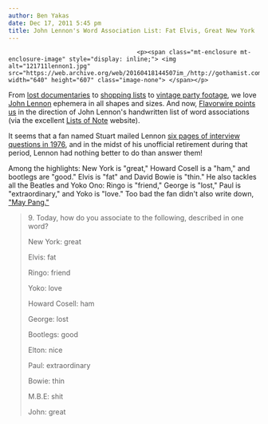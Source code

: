 ```yaml
---
author: Ben Yakas
date: Dec 17, 2011 5:45 pm
title: John Lennon's Word Association List: Fat Elvis, Great New York
---
```


	
										<p><span class="mt-enclosure mt-enclosure-image" style="display: inline;"> <img alt="121711lennon1.jpg" src="https://web.archive.org/web/20160418144507im_/http://gothamist.com/attachments/byakas/121711lennon1.jpg" width="640" height="607" class="image-none"> </span></p>

<p>From <a href="https://web.archive.org/web/20160418144507/http://gothamist.com/2011/08/14/video_today_only_watch_john_lennony.php">lost documentaries</a> to <a href="https://web.archive.org/web/20160418144507/http://gothamist.com/2011/11/27/even_john_lennon_had_to_deal_with_t.php">shopping lists</a> to <a href="https://web.archive.org/web/20160418144507/http://gothamist.com/2011/10/12/video_vintage_footage_shows_most_am.php">vintage party footage</a>, we love <a href="https://web.archive.org/web/20160418144507/http://gothamist.com/tags/johnlennon">John Lennon</a> ephemera in all shapes and sizes. And now, <a href="https://web.archive.org/web/20160418144507/http://flavorwire.com/242506/john-lennons-hilarious-handwritten-word-associations">Flavorwire points us</a> in the direction of John Lennon&apos;s handwritten list of word associations (via the excellent <a href="https://web.archive.org/web/20160418144507/http://www.listsofnote.com/2011/12/elvis-fat.html">Lists of Note</a> website). </p>

<p>It seems that a fan named Stuart mailed Lennon <a href="https://web.archive.org/web/20160418144507/http://www.bonhams.com/eur/auction/13312/lot/2298/">six pages of interview questions in 1976</a>, and in the midst of his unofficial retirement during that period, Lennon had nothing better to do than answer them! </p>

<p>Among the highlights: New York is &quot;great,&quot; Howard Cosell is a &quot;ham,&quot; and bootlegs are &quot;good.&quot; Elvis is &quot;fat&quot; and David Bowie is &quot;thin.&quot; He also tackles all the Beatles and Yoko Ono: Ringo is &quot;friend,&quot; George is &quot;lost,&quot; Paul is &quot;extraordinary,&quot; and Yoko is &quot;love.&quot; Too bad the fan didn&apos;t also write down, <a href="https://web.archive.org/web/20160418144507/http://thisrecording.com/today/2011/12/6/in-which-john-lennon-is-split-in-two.html">&quot;May Pang.&quot;</a></p>

<blockquote>9. Today, how do you associate to the following, described in one word?

<p>New York: great</p>

<p>Elvis: fat</p>

<p>Ringo: friend</p>

<p>Yoko: love </p>

<p>Howard Cosell: ham</p>

<p>George: lost </p>

<p>Bootlegs: good</p>

<p>Elton: nice </p>

<p>Paul: extraordinary</p>

<p>Bowie: thin </p>

<p>M.B.E: shit</p>

<p>John: great</p></blockquote><p></p>					
										
									
				